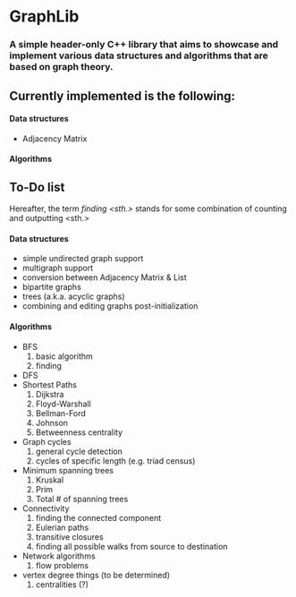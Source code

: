 # GraphLib

### A simple header-only C++ library that aims to showcase and implement various data structures and algorithms that are based on graph theory.

## Currently implemented is the following:
#### Data structures
- Adjacency Matrix
#### Algorithms
## To-Do list
Hereafter, the term _finding <sth.>_ stands for some combination of counting and outputting <sth.>
#### Data structures
- simple undirected graph support
- multigraph support
- conversion between Adjacency Matrix & List
- bipartite graphs
- trees (a.k.a. acyclic graphs)
- combining and editing graphs post-initialization
#### Algorithms
- BFS
  1. basic algorithm
  2. finding 
- DFS
- Shortest Paths
  1. Dijkstra
  2. Floyd-Warshall
  3. Bellman-Ford
  4. Johnson
  5. Betweenness centrality
- Graph cycles
  1. general cycle detection
  2. cycles of specific length (e.g. triad census)
- Minimum spanning trees
  1. Kruskal
  2. Prim
  3. Total # of spanning trees
- Connectivity
  1. finding the connected component
  2. Eulerian paths
  3. transitive closures
  4. finding all possible walks from source to destination
- Network algorithms
  1. flow problems 
- vertex degree things (to be determined)
  1. centralities (?)